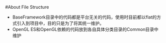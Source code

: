 #About File Structure
- BaseFramework目录中的代码都是平台无关的代码，使用时目前都以flat的方式引入到项目中，目的只是为了将其统一维护。
- OpenGL ES和OpenGL依赖的代码放到各自具体分类目录的Common目录中维护

